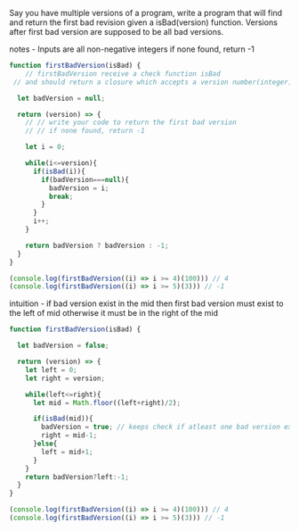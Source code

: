 Say you have multiple versions of a program, write a program that will find and return the first bad revision given a isBad(version) function.
Versions after first bad version are supposed to be all bad versions.

notes - 
Inputs are all non-negative integers
if none found, return -1

```javascript
function firstBadVersion(isBad) {
	// firstBadVersion receive a check function isBad
 // and should return a closure which accepts a version number(integer)

  let badVersion = null;

  return (version) => {
    // // write your code to return the first bad version
    // // if none found, return -1

    let i = 0;

    while(i<=version){
      if(isBad(i)){
        if(badVersion===null){
          badVersion = i;
          break;
        }
      }
      i++;
    }

    return badVersion ? badVersion : -1;
  }
}

(console.log(firstBadVersion((i) => i >= 4)(100))) // 4
(console.log(firstBadVersion((i) => i >= 5)(3))) // -1
```

intuition  - if bad version exist in the mid then first bad version
must exist to the left of mid otherwise it must be in the right of the mid
```javascript
function firstBadVersion(isBad) {

  let badVersion = false;

  return (version) => {
    let left = 0;
    let right = version;

    while(left<=right){
      let mid = Math.floor((left+right)/2);

      if(isBad(mid)){ 
        badVersion = true; // keeps check if atleast one bad version exists 
        right = mid-1;
      }else{
        left = mid+1;
      }
    }
    return badVersion?left:-1;
  }
}

(console.log(firstBadVersion((i) => i >= 4)(100))) // 4
(console.log(firstBadVersion((i) => i >= 5)(3))) // -1

```
